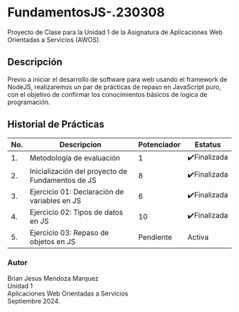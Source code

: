 # FundamentosJS-.230308
Proyecto de Clase para la Unidad 1 de la Asignatura de Aplicaciones Web Orientadas a Servicios (AWOS).



## Descripción
Previo a iniciar el desarrollo de software para web usando el framework de NodeJS, realizaremos un par de prácticas de repaso en JavaScript puro, con el objetivo de confirmar los conocimientos básicos de logica de programación.

## Historial de Prácticas

|   No.|Descripcion|Potenciador|Estatus|
|--|--|--|--|
|1.|Metodología de evaluación| 1|✔️Finalizada|
|2.|Inicialización del proyecto de Fundamentos de JS|8|✔️Finalizada|
|3.|Ejercicio 01: Declaración de variables en JS|6|✔️Finalizada|
|4.|Ejercicio 02: Tipos de datos en JS|10|✔️Finalizada|
|5.|Ejercicio 03: Repaso de objetos en JS|Pendiente|Activa|
### Autor
Brian Jesus Mendoza Marquez <br>
Unidad 1<br>
Aplicaciones Web Orientadas a Servicios <br>
Septiembre 2024.